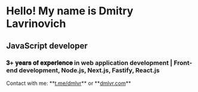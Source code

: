 <h1 align="left">Hello! My name is Dmitry Lavrinovich</h1>
<h2 align="left">JavaScript developer</h2>
<h3 align="left">𝟑+ 𝐲𝐞𝐚𝐫𝐬 𝐨𝐟 𝐞𝐱𝐩𝐞𝐫𝐢𝐞𝐧𝐜𝐞 in web application development | Front-end development, Node.js, Next.js, Fastify, React.js</h3>
Contact with me: **<a href="https://t.me/dmlvr">t.me/dmlvr</a>** or **<a href="https://dmlvr.com">dmlvr.com</a>**
